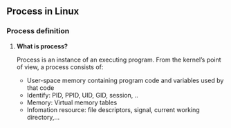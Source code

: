 ## Process in Linux

### Process definition
1. **What is process?**
   
   Process is an instance of an executing program.
From the kernel’s point of view, a process consists of:
   * User-space memory containing program code and variables used by that code
   * Identify: PID, PPID, UID, GID, session, ..
   * Memory: Virtual memory tables
   * Infomation resource: file descriptors, signal, current working directory,...
